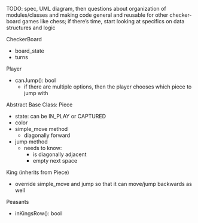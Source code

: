 TODO: spec, UML diagram, then questions about organization of modules/classes and making code general and reusable for other checker-board games like chess; if there’s time, start looking at specifics on data structures and logic


CheckerBoard
- board_state
- turns

Player
- canJump(): bool
    - if there are multiple options, then the player chooses which piece to jump with

Abstract Base Class: Piece
- state: can be IN_PLAY or CAPTURED
- color
- simple_move method
    - diagonally forward
- jump method
    - needs to know:
        - is diagonally adjacent
        - empty next space


King (inherits from Piece)
- override simple_move and jump so that it can move/jump backwards as well

Peasants
- inKingsRow(): bool